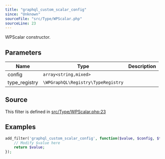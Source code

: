 ```yaml
---
title: "graphql_custom_scalar_config"
since: "Unknown"
sourceFile: "src/Type/WPScalar.php"
sourceLine: 23
---
```



WPScalar constructor.

## Parameters

| Name | Type | Description |
|------|------|-------------|
| config | `array<string,mixed>` |  |
| type_registry | `\WPGraphQL\Registry\TypeRegistry` |  |




## Source

This filter is defined in [src/Type/WPScalar.php:23](https://github.com/wp-graphql/wp-graphql/blob/develop/src/Type/WPScalar.php#L23)


## Examples

```php
add_filter('graphql_custom_scalar_config', function($value, $config, $type_registry) {
    // Modify $value here
    return $value;
});
```